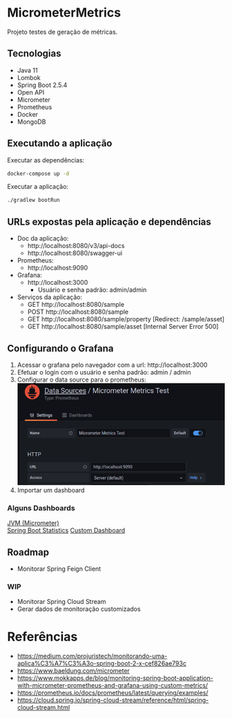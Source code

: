 # MicrometerMetrics
Projeto testes de geração de métricas.

## Tecnologias
- Java 11
- Lombok
- Spring Boot 2.5.4
- Open API
- Micrometer
- Prometheus
- Docker
- MongoDB

## Executando a aplicação
Executar as dependências:
``` bash
docker-compose up -d
```
Executar a aplicação:
``` bash
./gradlew bootRun
```

## URLs expostas pela aplicação e dependências
- Doc da aplicação:
  - http://localhost:8080/v3/api-docs
  - http://localhost:8080/swagger-ui
- Prometheus:
  - http://localhost:9090
- Grafana:
  - http://localhost:3000
    - Usuário e senha padrão: admin/admin
- Serviços da aplicação:
  - GET http://localhost:8080/sample
  - POST http://localhost:8080/sample
  - GET http://localhost:8080/sample/property [Redirect: /sample/asset]
  - GET http://localhost:8080/sample/asset [Internal Server Error 500]

## Configurando o Grafana
1) Acessar o grafana pelo navegador com a url: http://localhost:3000
2) Efetuar o login com o usuário e senha padrão: admin / admin
3) Configurar o data source para o prometheus:
![Data Source](./config/images/grafana_datasource.png)
4) Importar um dashboard 

### Alguns Dashboards
[JVM (Micrometer)](https://grafana.com/grafana/dashboards/4701)   
[Spring Boot Statistics](https://grafana.com/grafana/dashboards/6756)
[Custom Dashboard](./src/main/resources/grafana/CustomDashboard.json)

## Roadmap
- Monitorar Spring Feign Client
### WIP
- Monitorar Spring Cloud Stream
- Gerar dados de monitoração customizados

# Referências
- https://medium.com/projuristech/monitorando-uma-aplica%C3%A7%C3%A3o-spring-boot-2-x-cef826ae793c
- https://www.baeldung.com/micrometer
- https://www.mokkapps.de/blog/monitoring-spring-boot-application-with-micrometer-prometheus-and-grafana-using-custom-metrics/
- https://prometheus.io/docs/prometheus/latest/querying/examples/
- https://cloud.spring.io/spring-cloud-stream/reference/html/spring-cloud-stream.html
